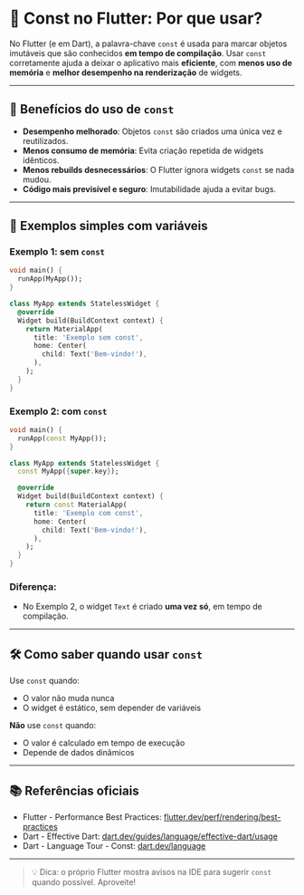 # 📌 Const no Flutter: Por que usar?

No Flutter (e em Dart), a palavra-chave `const` é usada para marcar objetos imutáveis que são conhecidos **em tempo de compilação**. Usar `const` corretamente ajuda a deixar o aplicativo mais **eficiente**, com **menos uso de memória** e **melhor desempenho na renderização** de widgets.

---

## 🚀 Benefícios do uso de `const`

- **Desempenho melhorado**: Objetos `const` são criados uma única vez e reutilizados.
- **Menos consumo de memória**: Evita criação repetida de widgets idênticos.
- **Menos rebuilds desnecessários**: O Flutter ignora widgets `const` se nada mudou.
- **Código mais previsível e seguro**: Imutabilidade ajuda a evitar bugs.

---

## 🧠 Exemplos simples com variáveis

### Exemplo 1: sem `const`

```dart
void main() {
  runApp(MyApp());
}

class MyApp extends StatelessWidget {
  @override
  Widget build(BuildContext context) {
    return MaterialApp(
      title: 'Exemplo sem const',
      home: Center(
        child: Text('Bem-vindo!'),
      ),
    );
  }
}
```

### Exemplo 2: com `const`

```dart
void main() {
  runApp(const MyApp());
}

class MyApp extends StatelessWidget {
  const MyApp({super.key});

  @override
  Widget build(BuildContext context) {
    return const MaterialApp(
      title: 'Exemplo com const',
      home: Center(
        child: Text('Bem-vindo!'),
      ),
    );
  }
}
```

### Diferença:
- No Exemplo 2, o widget `Text` é criado **uma vez só**, em tempo de compilação.

---

## 🛠 Como saber quando usar `const`

Use `const` quando:
- O valor não muda nunca
- O widget é estático, sem depender de variáveis

**Não** use `const` quando:
- O valor é calculado em tempo de execução
- Depende de dados dinâmicos

---

## 📚 Referências oficiais

- Flutter - Performance Best Practices: [flutter.dev/perf/rendering/best-practices](https://docs.flutter.dev/perf/rendering/best-practices#use-const-constructors)
- Dart - Effective Dart: [dart.dev/guides/language/effective-dart/usage](https://dart.dev/guides/language/effective-dart/usage#prefer-const-constructors)
- Dart - Language Tour - Const: [dart.dev/language](https://dart.dev/language/overview#constants)

---

> 💡 Dica: o próprio Flutter mostra avisos na IDE para sugerir `const` quando possível. Aproveite!

